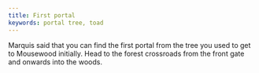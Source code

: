 ```yaml
---
title: First portal
keywords: portal tree, toad
---
```


Marquis said that you can find the first portal from the tree you used to get to Mousewood initially. Head to the forest crossroads from the front gate and onwards into the woods.
